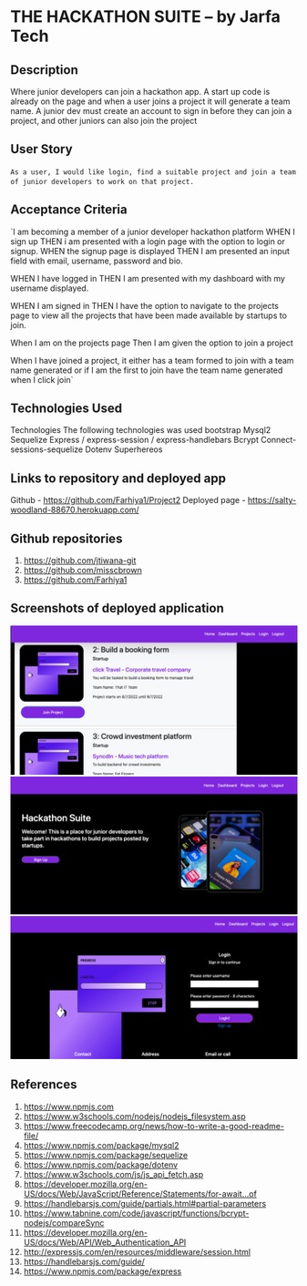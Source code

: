 # THE HACKATHON SUITE – by Jarfa Tech

## Description

Where junior developers can join a hackathon app. A start up code is already on the page and when a user joins a project it will generate a team name. A junior dev must create an account to sign in before they can join a project, and other juniors can also join the project

## User Story

`As a user, I would like login, find a suitable project and join a team of junior developers to work on that project.`

## Acceptance Criteria

`I am becoming a member of a junior developer hackathon platform
WHEN I sign up
THEN i am presented with a login page with the option to login or signup.
WHEN the signup page is displayed
THEN I am presented an input field with email, username, password and bio.

WHEN I have logged in
THEN I am presented with my dashboard with my username displayed.

WHEN I am signed in
THEN I have the option to navigate to the projects page to view all the projects that have been made available by startups to join.

When I am on the projects page
Then I am given the option to join a project

When I have joined a project, it either has a team formed to join with a team name generated or if I am the first to join have the team name generated when I click join`

## Technologies Used

Technologies
The following technologies was used
bootstrap
Mysql2
Sequelize
Express / express-session / express-handlebars
Bcrypt
Connect-sessions-sequelize
Dotenv
Superhereos

## Links to repository and deployed app

Github - https://github.com/Farhiya1/Project2
Deployed page - https://salty-woodland-88670.herokuapp.com/

## Github repositories

1. https://github.com/jtiwana-git
2. https://github.com/misscbrown
3. https://github.com/Farhiya1

## Screenshots of deployed application

![Screenshot of completed application](./public/Image/Screenshot1.png)
![Screenshot of completed application](./public/Image/Screenshot2.png)
![Screenshot of completed application](./public/Image/Screenshot3.png)

## References

1. https://www.npmjs.com
2. https://www.w3schools.com/nodejs/nodejs_filesystem.asp
3. https://www.freecodecamp.org/news/how-to-write-a-good-readme-file/
4. https://www.npmjs.com/package/mysql2
5. https://www.npmjs.com/package/sequelize
6. https://www.npmjs.com/package/dotenv
7. https://www.w3schools.com/js/js_api_fetch.asp
8. https://developer.mozilla.org/en-US/docs/Web/JavaScript/Reference/Statements/for-await...of
9. https://handlebarsjs.com/guide/partials.html#partial-parameters
10. https://www.tabnine.com/code/javascript/functions/bcrypt-nodejs/compareSync
11. https://developer.mozilla.org/en-US/docs/Web/API/Web_Authentication_API
12. http://expressjs.com/en/resources/middleware/session.html
13. https://handlebarsjs.com/guide/
14. https://www.npmjs.com/package/express

